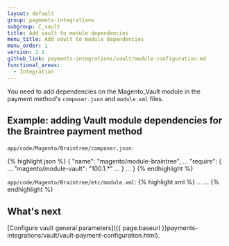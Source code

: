 ```yaml
---
layout: default
group: payments-integrations
subgroup: C_vault
title: Add vault to module dependencies
menu_title: Add vault to module dependencies
menu_order: 1
version: 2.1
github_link: payments-integrations/vault/module-configuration.md
functional_areas:
  - Integration
---
```


You need to add dependencies on the Magento_Vault module in the payment method's `composer.json` and `module.xml` files.

## Example: adding Vault module dependencies for the Braintree payment method

`app/code/Magento/Braintree/composer.json`:

{% highlight json %}
{
    "name": "magento/module-braintree",
    ...
    "require": {
        ...
        "magento/module-vault": "100.1.*"
        ...
    }
    ...
}
{% endhighlight %}

`app/code/Magento/Braintree/etc/module.xml`:
{% highlight xml %}
<config xmlns:xsi="http://www.w3.org/2001/XMLSchema-instance" xsi:noNamespaceSchemaLocation="urn:magento:framework:Module/etc/module.xsd">
    <module name="Magento_Braintree" setup_version="2.0.0">
        <sequence>
            ...
            <module name="Magento_Vault"/>
            ...
        </sequence>
    </module>
</config>
{% endhighlight %}

## What's next

[Configure vault general parameters]({{ page.baseurl }}payments-integrations/vault/vault-payment-configuration.html).
